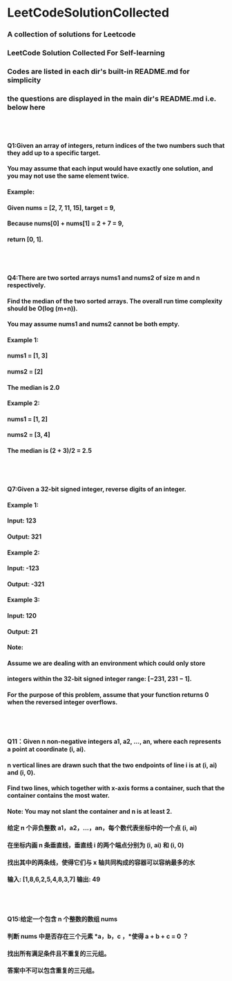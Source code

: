 # LeetCodeSolutionCollected
### A collection of solutions for Leetcode
###  LeetCode Solution Collected For Self-learning<br>
###  Codes are listed in each dir's built-in README.md for simplicity<br>
###  the questions are displayed in the main dir's README.md i.e. below here
<br>
<br>

#### Q1:Given an array of integers, return indices of the two numbers such that they add up to a specific target.
#### You may assume that each input would have exactly one solution, and you may not use the same element twice.
#### Example:
#### Given nums = [2, 7, 11, 15], target = 9,
#### Because nums[0] + nums[1] = 2 + 7 = 9,
#### return [0, 1].

<br>
<br>

#### Q4:There are two sorted arrays nums1 and nums2 of size m and n respectively.
#### Find the median of the two sorted arrays. The overall run time complexity should be O(log (m+n)).
#### You may assume nums1 and nums2 cannot be both empty.<br>

#### Example 1:
#### nums1 = [1, 3]
#### nums2 = [2]
#### The median is 2.0

#### Example 2:
#### nums1 = [1, 2]
#### nums2 = [3, 4]
#### The median is (2 + 3)/2 = 2.5

<br>
<br>

#### Q7:Given a 32-bit signed integer, reverse digits of an integer.<br>

#### Example 1:
#### Input: 123
#### Output: 321

#### Example 2:
#### Input: -123
#### Output: -321
#### Example 3:

#### Input: 120
#### Output: 21
#### Note:
#### Assume we are dealing with an environment which could only store <br>
#### integers within the 32-bit signed integer range: [−231,  231 − 1]. 
#### For the purpose of this problem, assume that your function returns 0 when the reversed integer overflows.

<br>
<br>

#### Q11：Given n non-negative integers a1, a2, …, an, where each represents a point at coordinate (i, ai). <br>
#### n vertical lines are drawn such that the two endpoints of line i is at (i, ai) and (i, 0). <br>
#### Find two lines, which together with x-axis forms a container, such that the container contains the most water. <br>
#### Note: You may not slant the container and n is at least 2. <br>
#### 给定 n 个非负整数 a1，a2，...，an，每个数代表坐标中的一个点 (i, ai)<br>
#### 在坐标内画 n 条垂直线，垂直线 i 的两个端点分别为 (i, ai) 和 (i, 0)<br>
#### 找出其中的两条线，使得它们与 x 轴共同构成的容器可以容纳最多的水<br>
#### 输入: [1,8,6,2,5,4,8,3,7] 输出: 49

<br>
<br>

#### Q15:给定一个包含 n 个整数的数组 nums
#### 判断 nums 中是否存在三个元素 *a，b，c ，*使得 a + b + c = 0 ？
#### 找出所有满足条件且不重复的三元组。
#### 答案中不可以包含重复的三元组。
